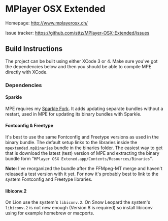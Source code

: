 MPlayer OSX Extended
====================

Homepage:
http://www.mplayerosx.ch/

Issue tracker:
https://github.com/sttz/MPlayer-OSX-Extended/issues

Build Instructions
------------------

The project can be built using either XCode 3 or 4.
Make sure you've got the dependencies below and then you should be able to compile MPE directly with XCode.

### Dependencies

#### Sparkle

MPE requires my [Sparkle Fork](https://github.com/sttz/Sparkle).
It adds updating separate bundles without a restart, used in MPE for updating its binary bundles with Sparkle.

#### Fontconfig & Freetype

It's best to use the same Fontconfig and Freetype versions as used in the binary bundle. The default setup links to the libraries inside the `mpextended.mpBinaries` bundle in the binaries folder. The easiest way to get that is download the latest (test) version of MPE and extracting the binary bundle form "`MPlayer OSX Extened.app/Contents/Resources/Binaries`".

**Note**: I've reorganized the bundle after the FFMpeg-MT merge and haven't released a test version with it yet. For now it's probably best to link to the system Fontconfig and Freetype libraries.

#### libiconv.2 ####

On Lion use the system's `libiconv.2`. On Snow Leopard the system's `libiconv.2` is not new enough (Version 8 is required)  so install libiconv using for example homebrew or macports.